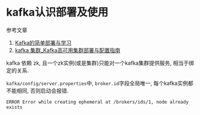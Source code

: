 # kafka认识部署及使用

参考文章

1. [Kafka的简单部署与学习](https://blog.csdn.net/SartinL/article/details/108846275)
2. [kafka 集群_Kafka高可用集群部署与配置指南](https://blog.csdn.net/weixin_39633437/article/details/111262524)

kafka 依赖 zk, 且一个zk实例(或是集群)只能对一个kafka集群提供服务, 相当于绑定的关系.

`kafka/config/server.properties`中, `broker.id`字段全局唯一, 每个kafka实例都不能相同, 否则启动会报错.

```
ERROR Error while creating ephemeral at /brokers/ids/1, node already exists
```
